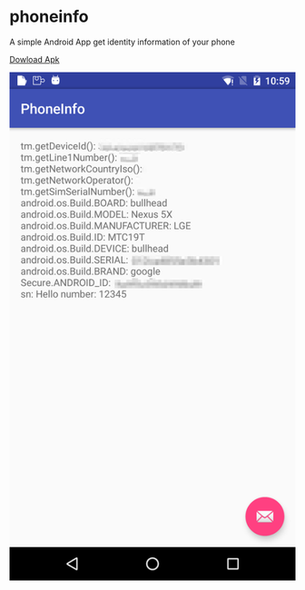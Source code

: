 # phoneinfo
A simple Android App get identity information of your phone

[Dowload Apk](app/build/outputs/apk/app-debug.apk?raw=true)


![ScreenShot](screenshot/img.png?raw=true "ScreenShot")

